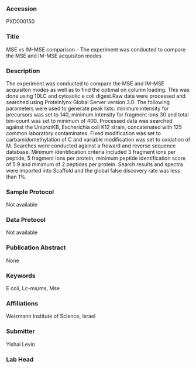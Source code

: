 ### Accession
PXD000150

### Title
MSE vs IM-MSE comparison - The experiment was conducted to compare the MSE and IM-MSE acquisiton modes

### Description
The experiment was conducted to compare the MSE and IM-MSE acquisiton modes as well as to find the optimal on column loading. This was done using 1DLC and cytosolic e coli digest.Raw data were processed and searched using Proteinlynx Global Server version 3.0. The following parameters were used to generate peak lists: minimum intensity for precursors was set to 140, minimum intensity for fragment ions 30 and total bin-count was set to minimum of 400. Processed data was searched against the UniprotKB, Escherichia coli K12 strain, concatenated with 125 common laboratory contaminates. Fixed modification was set to carbamidomethylation of C and variable modification was set to oxidation of M. Searches were conducted against a froward and reverse sequence database. Minimum identification criteria included 3 fragment ions per peptide, 5 fragment ions per protein, minimum peptide identification score of 5.9 and minimum of 2 peptides per protein. Search results and spectra were imported into Scaffold and the global false discovery rate was less than 1%.

### Sample Protocol
Not available

### Data Protocol
Not available

### Publication Abstract
None

### Keywords
E coli, Lc-ms/ms, Mse

### Affiliations
Weizmann Institute of Science, Israel

### Submitter
Yishai Levin

### Lab Head


